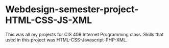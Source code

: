# Webdesign-semester-project-HTML-CSS-JS-XML

This was all my projects for CIS 408 Internet Programming class. Skills that used in this project was HTML-CSS-Javascript-PHP-XML.
